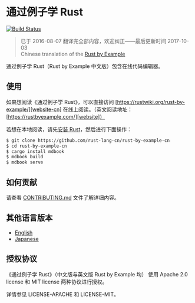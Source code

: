 # 通过例子学 Rust

[![Build Status][travis-image]][travis-link]  
> 已于 2016-08-07 翻译完全部内容，欢迎纠正——最后更新时间 2017-10-03    
> Chinese translation of the [Rust by Example][rust-by-example]

通过例子学 Rust（Rust by Example 中文版）包含在线代码编辑器。 

## 使用

如果想阅读《通过例子学 Rust》，可以直接访问 [https://rustwiki.org/rust-by-example/][website-cn] 在线上阅读。（英文阅读地址：[https://rustbyexample.com/][website]）

若想在本地阅读，请先[安装 Rust][install Rust]，然后进行下面操作：

```bash
$ git clone https://github.com/rust-lang-cn/rust-by-example-cn
$ cd rust-by-example-cn
$ cargo install mdbook
$ mdbook build
$ mdbook serve
```


## 如何贡献

请查看 [CONTRIBUTING.md][how-to-contribute] 文件了解详细内容。


## 其他语言版本

* [English](https://github.com/rust-lang/rust-by-example)
* [Japanese](https://github.com/rust-lang-ja/rust-by-example-ja)

## 授权协议

《通过例子学 Rust》（中文版与英文版 Rust by Example 均） 使用 Apache 2.0 license 和 MIT
license 两种协议进行授权。

详情参见 LICENSE-APACHE 和 LICENSE-MIT。


[install Rust]: http://rust-lang.org/install.html
[rust-by-example]: https://github.com/rust-lang/rust-by-example
[travis-image]: https://travis-ci.org/rust-lang-cn/rust-by-example-cn.svg?branch=master
[travis-link]: https://travis-ci.org/rust-lang-cn/rust-by-example-cn
[website]: https://rustbyexample.com
[website-cn]: https://rustwiki.org/rust-by-example/
[how-to-contribute]: CONTRIBUTING.md
